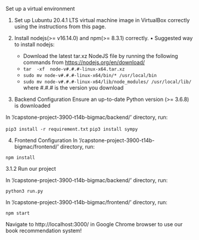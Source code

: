 Set up a virtual environment
1. Set up Lubuntu 20.4.1 LTS virtual machine image in VirtualBox correctly using the instructions from this page.
2. Install nodejs(>= v16.14.0) and npm(>= 8.3.1) correctly.
  •	Suggested way to install nodejs:
      *	Download the latest tar.xz NodeJS file by running the following commands from https://nodejs.org/en/download/ 
      *	`tar  -xf  node-v#.#.#-linux-x64.tar.xz`
      *	`sudo mv node-v#.#.#-linux-x64/bin/* /usr/local/bin`
      *	`sudo mv node-v#.#.#-linux-x64/lib/node_modules/ /usr/local/lib/`
      where #.#.# is the version you download

3. Backend Configuration
Ensure an up-to-date Python version (>= 3.6.8) is downloaded

In ‘/capstone-project-3900-t14b-bigmac/backend/’ directory, run:

`pip3 install -r requirement.txt`
`pip3 install sympy`

4. Frontend Configuration
In ‘/capstone-project-3900-t14b-bigmac/frontend/’ directory, run:

`npm install`

3.1.2 Run our project

In ‘/capstone-project-3900-t14b-bigmac/backend/’ directory, run:

`python3 run.py`

In ‘/capstone-project-3900-t14b-bigmac/frontend/’ directory, run:

`npm start`

Navigate to http://localhost:3000/ in Google Chrome browser to use our book recommendation system!

